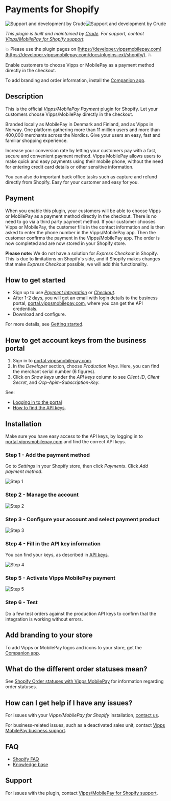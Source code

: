 <!-- START_METADATA
---
title: Payments for Shopify
sidebar_position: 1
description: Provide Vipps/MobilePay payments for Shopify.
pagination_next: null
pagination_prev: null
---
END_METADATA -->

# Payments for Shopify

![Support and development by Crude ](./docs/images/crude.svg#gh-light-mode-only)![Support and development by Crude](./docs/images/crude_dark.svg#gh-dark-mode-only)

*This plugin is built and maintained by [Crude](https://crude.no/).
For support, contact [Vipps/MobilePay for Shopify support](https://vipps-shopify.atlassian.net/servicedesk/customer/portal/3).*

<!-- START_COMMENT -->
💥 Please use the plugin pages on [https://developer.vippsmobilepay.com](https://developer.vippsmobilepay.com/docs/plugins-ext/shopify/). 💥
<!-- END_COMMENT -->

Enable customers to choose Vipps or MobilePay as a payment method directly in the checkout.

To add branding and order information, install the [Companion app](companion.md).

## Description

This is the official *Vipps/MobilePay Payment* plugin for Shopify. Let your customers choose Vipps/MobilePay directly in the checkout.

Branded locally as MobilePay in Denmark and Finland, and as Vipps in Norway. One platform gathering more than 11 million users and more than 400,000 merchants across the Nordics. Give your users an easy, fast and familiar shopping experience.

Increase your conversion rate by letting your customers pay with a fast, secure and convenient payment method. Vipps MobilePay allows users to make quick and easy payments using their mobile phone, without the need for entering credit card details or other sensitive information.

You can also do important back office tasks such as capture and refund directly from Shopify. Easy for your customer and easy for you.

## Payment

When you enable this plugin, your customers will be able to choose Vipps or MobilePay as a payment method directly in the checkout. There is no need to go via a third party payment method. If your customer chooses Vipps or MobilePay, the customer fills in the contact information and is then asked to enter the phone number in the Vipps/MobilePay app. Then the customer confirms the payment in the Vipps/MobilePay app. The order is now completed and are now stored in your Shopify store.

**Please note:** We do not have a solution for *Express Checkout* in Shopify.
This is due to limitations on Shopify's side, and if Shopify makes changes that
make *Express Checkout* possible, we will add this functionality.

## How to get started

- Sign up to use [*Payment Integration*](https://vippsmobilepay.com/online/payment-integration) or [*Checkout*](https://vippsmobilepay.com/online/checkout).
- After 1-2 days, you will get an email with login details to the business portal, [portal.vippsmobilepay.com](https://portal.vippsmobilepay.com/), where you can get the API credentials.
- Download and configure.

For more details, see [Getting started](https://developer.vippsmobilepay.com/docs/getting-started/).

## How to get account keys from the business portal

1. Sign in to [portal.vippsmobilepay.com](https://portal.vippsmobilepay.com/).
2. In the *Developer* section, choose *Production Keys*. Here, you can find the merchant serial number (6 figures).
3. Click on *Show keys* under the *API keys* column to see *Client ID*, *Client Secret*, and *Ocp-Apim-Subscription-Key*.

See:

- [Logging in to the portal](https://developer.vippsmobilepay.com/docs/knowledge-base/portal#how-to-log-in)
- [How to find the API keys](https://developer.vippsmobilepay.com/docs/knowledge-base/portal#how-to-find-the-api-keys).


## Installation

Make sure you have easy access to the API keys, by logging in to [portal.vippsmobilepay.com](https://portal.vippsmobilepay.com/) and find the correct API keys.

### Step 1 - Add the payment method

Go to *Settings* in your Shopify store, then click *Payments*. Click *Add payment method*.

![Step 1](docs/images/1InstallVippsMobilePay.png)

### Step 2 - Manage the account

![Step 2](docs/images/2InstallVippsMobilePay.png)

### Step 3 - Configure your account and select payment product 

![Step 3](docs/images/3InstallVippsMobilePay.png)

### Step 4 - Fill in the API key information

You can find your keys, as described in
[API keys](https://developer.vippsmobilepay.com/docs/knowledge-base/api-keys/).

![Step 4](docs/images/4InstallVippsMobilePay.png)

### Step 5 - Activate Vipps MobilePay payment

![Step 5](docs/images/5InstallVippsMobilePay.png)

### Step 6 - Test

Do a few test orders against the production API keys to confirm that the integration is working without errors.


## Add branding to your store

To add Vipps or MobilePay logos and icons to your store, get the [Companion app](companion.md).

## What do the different order statuses mean?

See [Shopify Order statuses with Vipps MobilePay](shopify-faq.md#what-do-the-different-order-statuses-in-shopify-mean-when-combined-with-vipps-mobilepay) for information regarding order statuses.

## How can I get help if I have any issues?

For issues with your *Vipps/MobilePay for Shopify* installation, [contact us](https://vipps-shopify.atlassian.net/servicedesk/customer/portal/3).

For business-related issues, such as a deactivated sales unit, contact [Vipps MobilePay business support](https://vippsmobilepay.com/info/help).


## FAQ

* [Shopify FAQ](shopify-faq.md)
* [Knowledge base](https://developer.vippsmobilepay.com/docs/knowledge-base)

## Support

For issues with the plugin, contact [Vipps/MobilePay for Shopify support](https://vipps-shopify.atlassian.net/servicedesk/customer/portal/3).

